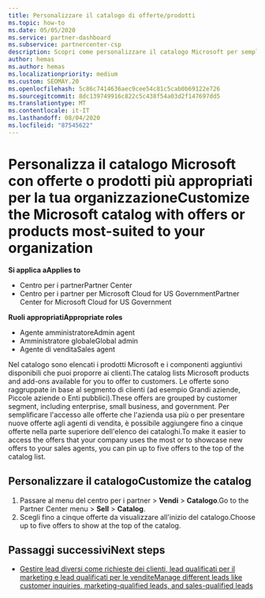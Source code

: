 ```yaml
---
title: Personalizzare il catalogo di offerte/prodotti
ms.topic: how-to
ms.date: 05/05/2020
ms.service: partner-dashboard
ms.subservice: partnercenter-csp
description: Scopri come personalizzare il catalogo Microsoft per semplificare l'accesso alle offerte o ai prodotti dei partner che la tua organizzazione utilizza maggiormente.
author: hemas
ms.author: hemas
ms.localizationpriority: medium
ms.custom: SEOMAY.20
ms.openlocfilehash: 5c86c7414636aec9cee54c81c5cab0b69122e726
ms.sourcegitcommit: 8dc139749916c822c5c438f54a03d2f147697dd5
ms.translationtype: MT
ms.contentlocale: it-IT
ms.lasthandoff: 08/04/2020
ms.locfileid: "87545622"
---
```

# <a name="customize-the-microsoft-catalog-with-offers-or-products-most-suited-to-your-organization"></a><span data-ttu-id="02da2-103">Personalizza il catalogo Microsoft con offerte o prodotti più appropriati per la tua organizzazione</span><span class="sxs-lookup"><span data-stu-id="02da2-103">Customize the Microsoft catalog with offers or products most-suited to your organization</span></span>

<span data-ttu-id="02da2-104">**Si applica a**</span><span class="sxs-lookup"><span data-stu-id="02da2-104">**Applies to**</span></span>

- <span data-ttu-id="02da2-105">Centro per i partner</span><span class="sxs-lookup"><span data-stu-id="02da2-105">Partner Center</span></span>
- <span data-ttu-id="02da2-106">Centro per i partner per Microsoft Cloud for US Government</span><span class="sxs-lookup"><span data-stu-id="02da2-106">Partner Center for Microsoft Cloud for US Government</span></span>

<span data-ttu-id="02da2-107">**Ruoli appropriati**</span><span class="sxs-lookup"><span data-stu-id="02da2-107">**Appropriate roles**</span></span>

- <span data-ttu-id="02da2-108">Agente amministratore</span><span class="sxs-lookup"><span data-stu-id="02da2-108">Admin agent</span></span>
- <span data-ttu-id="02da2-109">Amministratore globale</span><span class="sxs-lookup"><span data-stu-id="02da2-109">Global admin</span></span>
- <span data-ttu-id="02da2-110">Agente di vendita</span><span class="sxs-lookup"><span data-stu-id="02da2-110">Sales agent</span></span>

<span data-ttu-id="02da2-111">Nel catalogo sono elencati i prodotti Microsoft e i componenti aggiuntivi disponibili che puoi proporre ai clienti.</span><span class="sxs-lookup"><span data-stu-id="02da2-111">The catalog lists Microsoft products and add-ons available for you to offer to customers.</span></span> <span data-ttu-id="02da2-112">Le offerte sono raggruppate in base al segmento di clienti (ad esempio Grandi aziende, Piccole aziende o Enti pubblici).</span><span class="sxs-lookup"><span data-stu-id="02da2-112">These offers are grouped by customer segment, including enterprise, small business, and government.</span></span> <span data-ttu-id="02da2-113">Per semplificare l'accesso alle offerte che l'azienda usa più o per presentare nuove offerte agli agenti di vendita, è possibile aggiungere fino a cinque offerte nella parte superiore dell'elenco dei cataloghi.</span><span class="sxs-lookup"><span data-stu-id="02da2-113">To make it easier to access the offers that your company uses the most or to showcase new offers to your sales agents, you can pin up to five offers to the top of the catalog list.</span></span>

## <a name="customize-the-catalog"></a><span data-ttu-id="02da2-114">Personalizzare il catalogo</span><span class="sxs-lookup"><span data-stu-id="02da2-114">Customize the catalog</span></span>

1. <span data-ttu-id="02da2-115">Passare al menu del centro per i partner &gt; **Vendi** &gt; **Catalogo**.</span><span class="sxs-lookup"><span data-stu-id="02da2-115">Go to the Partner Center menu &gt; **Sell** &gt; **Catalog**.</span></span>
2. <span data-ttu-id="02da2-116">Scegli fino a cinque offerte da visualizzare all'inizio del catalogo.</span><span class="sxs-lookup"><span data-stu-id="02da2-116">Choose up to five offers to show at the top of the catalog.</span></span>
 
## <a name="next-steps"></a><span data-ttu-id="02da2-117">Passaggi successivi</span><span class="sxs-lookup"><span data-stu-id="02da2-117">Next steps</span></span>

- [<span data-ttu-id="02da2-118">Gestire lead diversi come richieste dei clienti, lead qualificati per il marketing e lead qualificati per le vendite</span><span class="sxs-lookup"><span data-stu-id="02da2-118">Manage different leads like customer inquiries, marketing-qualified leads, and sales-qualified leads</span></span>](manage-leads.md) 
